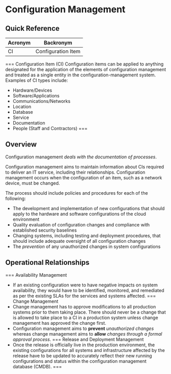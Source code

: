 # Configuration Management

## Quick Reference

| Acronym | Backronym |
| - | - |
| CI | Configuration Item |

=== Configuration Item (CI)
Configuration items can be applied to anything designated for the application of the elements of configuration management and treated as a single entity in the configuration-management system. Examples of CI types include:

- Hardware/Devices
- Software/Applications
- Communications/Networks
- Location
- Database
- Service
- Documentation
- People (Staff and Contractors)
===

## Overview

Configuration management *deals with the documentation of processes*.

Configuration management aims to maintain information about CIs required to deliver an IT service, including their relationships. Configuration management occurs when the configuration of an item, such as a network device, must be changed.

The process should include policies and procedures for each of the following:

- The development and implementation of new configurations that should apply to the hardware and software configurations of the cloud environment
- Quality evaluation of configuration changes and compliance with established security baselines
- Changing systems, including testing and deployment procedures, that should include adequate oversight of all configuration changes
- The *prevention* of any unauthorized changes in system configurations

## Operational Relationships

=== Availability Management
- If an existing configuration were to have negative impacts on system availability, they would have to be identified, monitored, and remediated as per the existing SLAs for the services and systems affected.
=== Change Management
- Change management has to approve modifications to all production systems prior to them taking place. There should never be a change that is allowed to take place to a CI in a production system unless change management has approved the change first.
- Configuration management aims to **prevent** *unauthorized changes* whereas change management aims to **allow** *changes through a formal approval process*.
=== Release and Deployment Management
- Once the release is officially live in the production environment, the existing configurations for all systems and infrastructure affected by the release have to be updated to accurately reflect their new running configurations and status within the configuration management database (CMDB).
===

